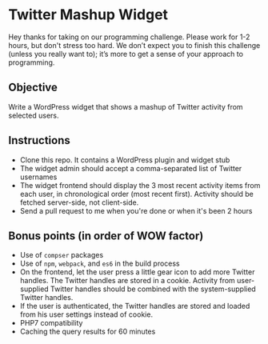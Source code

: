 # Twitter Mashup Widget

Hey thanks for taking on our programming challenge. Please work for 1-2 hours, but don't stress too hard. We don’t expect you to finish this challenge (unless you really want to); it’s more to get a sense of your approach to programming.

## Objective

Write a WordPress widget that shows a mashup of Twitter activity from selected users.

## Instructions

* Clone this repo. It contains a WordPress plugin and widget stub
* The widget admin should accept a comma-separated list of Twitter usernames
* The widget frontend should display the 3 most recent activity items from each user, in chronological order (most recent first). Activity should be fetched server-side, not client-side.
* Send a pull request to me when you're done or when it's been 2 hours

## Bonus points (in order of WOW factor)

* Use of `compser` packages
* Use of `npm`, `webpack`, and `es6` in the build process
* On the frontend, let the user press a little gear icon to add more Twitter handles. The Twitter handles are stored in a cookie. Activity from user-supplied Twitter handles should be combined with the system-supplied Twitter handles.
* If the user is authenticated, the Twitter handles are stored and loaded from his user settings instead of cookie.
* PHP7 compatibility
* Caching the query results for 60 minutes


